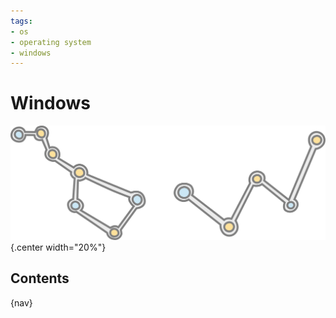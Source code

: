 ```yaml
---
tags:
- os
- operating system
- windows
---
```

# Windows
![](img/logo.svg){.center width="20%"}

## Contents

{nav}
